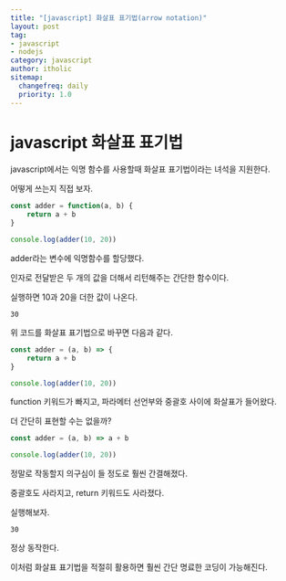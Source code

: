 ```yaml
---
title: "[javascript] 화살표 표기법(arrow notation)"
layout: post
tag:
- javascript
- nodejs
category: javascript
author: itholic
sitemap:
  changefreq: daily
  priority: 1.0
---
```



# javascript 화살표 표기법

javascript에서는 익명 함수를 사용할때 화살표 표기법이라는 녀석을 지원한다.

어떻게 쓰는지 직접 보자.

```javascript
const adder = function(a, b) {
    return a + b
}

console.log(adder(10, 20))
```

adder라는 변수에 익명함수를 할당했다.

인자로 전달받은 두 개의 값을 더해서 리턴해주는 간단한 함수이다.

실행하면 10과 20을 더한 값이 나온다.

```
30
```

위 코드를 화살표 표기법으로 바꾸면 다음과 같다.

```javascript
const adder = (a, b) => {
    return a + b
}

console.log(adder(10, 20))
```

function 키워드가 빠지고, 파라메터 선언부와 중괄호 사이에 화살표가 들어왔다.

더 간단히 표현할 수는 없을까?

```javascript
const adder = (a, b) => a + b

console.log(adder(10, 20))
```

정말로 작동할지 의구심이 들 정도로 훨씬 간결해졌다.

중괄호도 사라지고, return 키워드도 사라졌다.

실행해보자.

```
30
```

정상 동작한다.

이처럼 화살표 표기법을 적절히 활용하면 훨씬 간단 명료한 코딩이 가능해진다.
